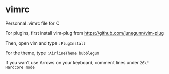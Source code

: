 # vimrc
Personnal .vimrc file for C

For plugins, first install vim-plug from https://github.com/junegunn/vim-plug

Then, open vim and type ``` :PlugInstall ```

For the theme, type ``` :AirlineTheme bubblegum ```

If you wan't use Arrows on your keyboard, comment lines under ``` 26\" Hardcore mode ```
